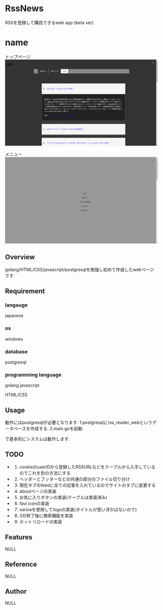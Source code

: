 # RssNews
RSSを登録して購読できるweb app (beta ver)

# name

トップページ
![image](./top.png)

メニュー
![image](./menu.png)

## Overview
golang/HTML/CSS/javascript/postgresqlを勉強し初めて作成したwebページです.

## Requirement

### langauge
japanese

### os
windows

### database
postgresql

### programming language
golang 
javascript

HTML/CSS

## Usage
動作にはpostgresqlが必要となります.
1.postgresqlにrss_reader_webというデータベースを作成する.
2.main.goを起動

で基本的にシステムは動作します.

## TODO
- 1. cookieのuserIDから登録したRSSURLなどをテーブルから入手しているのでこれを別の方法にする
- 2. ヘッダーとフッターなどの共通の部分のファイル切り分け
- 3. 現在タブのfeedに全ての記事を入れているのでサイトのタブに変更する
- 4. aboutページの実装
- 5. お気に入りボタンの実装(テーブルは実装済み)
- 6. favi iconの実装
- 7. sarinaを使用してlogoの実装(タイトルが思い浮かばないので)
- 8. 3が終了後に検索機能を実装
- 9. ホットリロードの実装

## Features
NULL

## Reference
NULL

## Author
NULL

